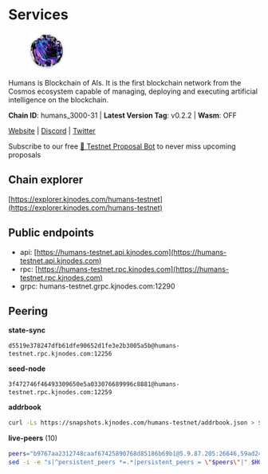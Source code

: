 # Services

<figure><img src="https://raw.githubusercontent.com/kj89/cosmos-images/main/logos/humans.png" alt=""><figcaption></figcaption></figure>

Humans is Blockchain of AIs. It is the first blockchain network  from the Cosmos ecosystem capable of managing, deploying and  executing artificial intelligence on the blockchain.

**Chain ID**: humans_3000-31 | **Latest Version Tag**: v0.2.2 | **Wasm**: OFF

[Website](https://humans.ai) | [Discord](https://discord.gg/humansdotai) | [Twitter](https://twitter.com/humansdotai)



Subscribe to our free [🤖 Testnet Proposal Bot](https://t.me/kjnodes_testnet_proposal_bot) to never miss upcoming proposals


## Chain explorer
[https://explorer.kjnodes.com/humans-testnet](https://explorer.kjnodes.com/humans-testnet)

## Public endpoints

* api: [https://humans-testnet.api.kjnodes.com](https://humans-testnet.api.kjnodes.com)
* rpc: [https://humans-testnet.rpc.kjnodes.com](https://humans-testnet.rpc.kjnodes.com)
* grpc: humans-testnet.grpc.kjnodes.com:12290

## Peering

**state-sync**

```text
d5519e378247dfb61dfe90652d1fe3e2b3005a5b@humans-testnet.rpc.kjnodes.com:12256
```

**seed-node**

```text
3f472746f46493309650e5a033076689996c8881@humans-testnet.rpc.kjnodes.com:12259
```

**addrbook**
```bash
curl -Ls https://snapshots.kjnodes.com/humans-testnet/addrbook.json > $HOME/.humansd/config/addrbook.json
```

**live-peers** (10)
```bash
peers="b9767aa2312748caaf67425890768d85186b69b1@5.9.87.205:26646,59ad24780f3d8b90da29079a8a386aa1355969ef@144.76.45.59:26656,497886715ac23475f7428bd177b9fa53ff886a8d@78.46.80.79:26656,946b549550e9c564193bf4c963d84b17e5415a50@136.243.136.241:26656,0ae23e03040dd3e3a6c3a2326c62a206f531d671@162.19.31.150:26656,650b54b9fed877f05e8f2fa9b1a046e5a601a7c9@135.181.138.160:26656,757df37416499e6936a882a9b43985795503bc22@65.108.195.29:22656,bbd9f16f014279e85fd9047cade8a149cee2761d@91.194.30.203:26656,d5519e378247dfb61dfe90652d1fe3e2b3005a5b@65.109.68.190:12256,d7eb0e65cecbeeaa649b0a2fdf95ca2fb9f0cc3e@206.125.33.0:26656"
sed -i -e "s|^persistent_peers *=.*|persistent_peers = \"$peers\"|" $HOME/.humansd/config/config.toml
```
